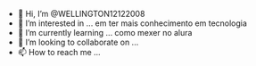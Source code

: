 - 👋 Hi, I’m @WELLINGTON12122008
- 👀 I’m interested in ... em ter mais conhecimento em tecnologia
- 🌱 I’m currently learning ... como mexer no alura 
- 💞️ I’m looking to collaborate on ...
- 📫 How to reach me ...

<!---
WELLINGTON12122008/WELLINGTON12122008 is a ✨ special ✨ repository because its `README.md` (this file) appears on your GitHub profile.
You can click the Preview link to take a look at your changes.
--->
